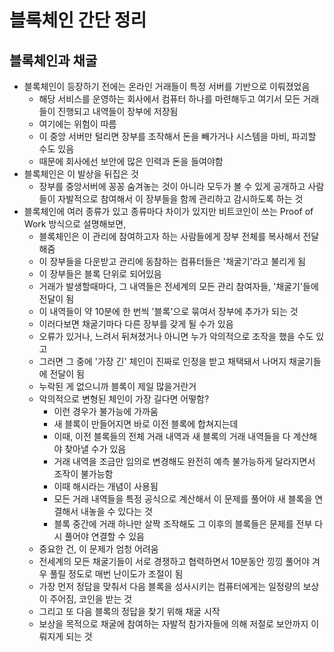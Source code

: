 # 블록체인 간단 정리

## 블록체인과 채굴

- 블록체인이 등장하기 전에는 온라인 거래들이 특정 서버를 기반으로 이뤄졌었음
  - 해당 서비스를 운영하는 회사에서 컴퓨터 하나를 마련해두고 여기서 모든 거래들이 진행되고 내역들이 장부에 저장됨
  - 여기에는 위험이 따름
  - 이 중앙 서버만 털리면 장부를 조작해서 돈을 빼가거나 시스템을 마비, 파괴할 수도 있음
  - 때문에 회사에선 보안에 많은 인력과 돈을 들여야함
- 블록체인은 이 발상을 뒤집은 것
  - 장부를 중앙서버에 꽁꽁 숨겨놓는 것이 아니라 모두가 볼 수 있게 공개하고 사람들이 자발적으로 참여해서 이 장부들을 함께 관리하고 감시하도록 하는 것
- 블록체인에 여러 종류가 있고 종류마다 차이가 있지만 비트코인이 쓰는 Proof of Work 방식으로 설명해보면,
  - 블록체인은 이 관리에 참여하고자 하는 사람들에게 장부 전체를 복사해서 전달해줌
  - 이 장부들을 다운받고 관리에 동참하는 컴퓨터들은 '채굴기'라고 불리게 됨
  - 이 장부들은 블록 단위로 되어있음
  - 거래가 발생할때마다, 그 내역들은 전세계의 모든 관리 참여자들, '채굴기'들에 전달이 됨
  - 이 내역들이 약 10분에 한 번씩 '블록'으로 묶여서 장부에 추가가 되는 것
  - 이러다보면 채굴기마다 다른 장부를 갖게 될 수가 있음
  - 오류가 있거나, 느려서 뒤쳐졌거나 아니면 누가 악의적으로 조작을 했을 수도 있고
  - 그러면 그 중에 '가장 긴' 체인이 진짜로 인정을 받고 채택돼서 나머지 채굴기들에 전달이 됨
  - 누락된 게 없으니까 블록이 제일 많을거란거
  - 악의적으로 변형된 체인이 가장 길다면 어떻함?
    - 이런 경우가 불가능에 가까움
    - 새 블록이 만들어지면 바로 이전 블록에 합쳐지는데
    - 이때, 이전 블록들의 전체 거래 내역과 새 블록의 거래 내역들을 다 계산해야 찾아낼 수가 있음
    - 거래 내역을 조금만 임의로 변경해도 완전히 예측 불가능하게 달라지면서 조작이 불가능함
    - 이때 해시라는 개념이 사용됨
    - 모든 거래 내역들을 특정 공식으로 계산해서 이 문제를 풀어야 새 블록을 연결해서 내놓을 수 있다는 것
    - 블록 중간에 거래 하나만 살짝 조작해도 그 이후의 블록들은 문제를 전부 다시 풀어야 연결할 수 있음
  - 중요한 건, 이 문제가 엄청 어려움
  - 전세계의 모든 채굴기들이 서로 경쟁하고 협력하면서 10분동안 낑낑 풀어야 겨우 풀릴 정도로 매번 난이도가 조절이 됨
  - 가장 먼저 정답을 맞춰서 다음 블록을 성사시키는 컴퓨터에게는 일정량의 보상이 주어짐, 코인을 받는 것
  - 그리고 또 다음 블록의 정답을 찾기 위해 채굴 시작
  - 보상을 목적으로 채굴에 참여하는 자발적 참가자들에 의해 저절로 보안까지 이뤄지게 되는 것